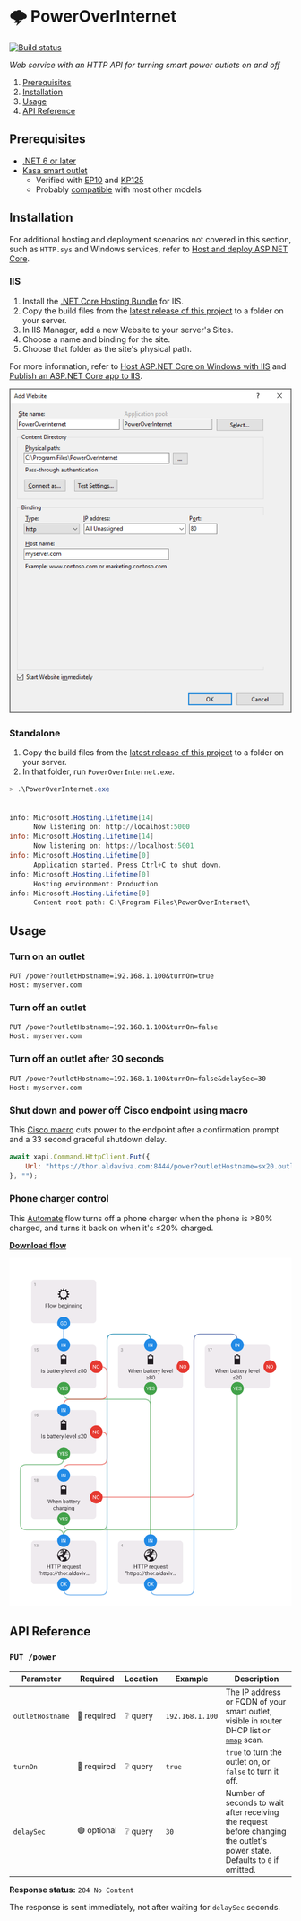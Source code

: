 🌩️ PowerOverInternet
===

[![Build status](https://img.shields.io/github/workflow/status/Aldaviva/PowerOverInternet/.NET?logo=github)](https://github.com/Aldaviva/PowerOverInternet/actions/workflows/dotnet.yml)

*Web service with an HTTP API for turning smart power outlets on and off*

<!-- MarkdownTOC autolink="true" bracket="round" autoanchor="true" levels="1,2" bullets="1.,-,-,-" -->

1. [Prerequisites](#prerequisites)
1. [Installation](#installation)
1. [Usage](#usage)
1. [API Reference](#api-reference)

<!-- /MarkdownTOC -->

<a id="prerequisites"></a>
## Prerequisites

- [.NET 6 or later](https://dotnet.microsoft.com/en-us/download)
- [Kasa smart outlet](https://www.kasasmart.com/us/products/smart-plugs)
    - Verified with [EP10](https://www.kasasmart.com/us/products/smart-plugs/kasa-smart-plug-mini-ep10) and [KP125](https://www.kasasmart.com/us/products/smart-plugs/kasa-smart-plug-slim-energy-monitoring-kp125)
    - Probably [compatible](https://github.com/Aldaviva/Kasa#prerequisites) with most other models

<a id="installation"></a>
## Installation

For additional hosting and deployment scenarios not covered in this section, such as `HTTP.sys` and Windows services, refer to [Host and deploy ASP.NET Core](https://learn.microsoft.com/en-us/aspnet/core/host-and-deploy/?view=aspnetcore-6.0).

### IIS

1. Install the [.NET Core Hosting Bundle](https://learn.microsoft.com/en-us/aspnet/core/host-and-deploy/iis/hosting-bundle?view=aspnetcore-6.0) for IIS.
1. Copy the build files from the [latest release of this project](https://github.com/Aldaviva/PowerOverInternet/releases/latest) to a folder on your server.
1. In IIS Manager, add a new Website to your server's Sites.
1. Choose a name and binding for the site.
1. Choose that folder as the site's physical path.

For more information, refer to [Host ASP.NET Core on Windows with IIS](https://learn.microsoft.com/en-us/aspnet/core/host-and-deploy/iis/?view=aspnetcore-6.0) and [Publish an ASP.NET Core app to IIS](https://learn.microsoft.com/en-us/aspnet/core/tutorials/publish-to-iis?view=aspnetcore-6.0&tabs=netcore-cli).


![Add Website](https://raw.githubusercontent.com/Aldaviva/PowerOverInternet/master/.github/images/iis-new-site.png)

### Standalone

1. Copy the build files from the [latest release of this project](https://github.com/Aldaviva/PowerOverInternet/releases/latest) to a folder on your server.
1. In that folder, run `PowerOverInternet.exe`.

```ps1
> .\PowerOverInternet.exe


info: Microsoft.Hosting.Lifetime[14]
      Now listening on: http://localhost:5000
info: Microsoft.Hosting.Lifetime[14]
      Now listening on: https://localhost:5001
info: Microsoft.Hosting.Lifetime[0]
      Application started. Press Ctrl+C to shut down.
info: Microsoft.Hosting.Lifetime[0]
      Hosting environment: Production
info: Microsoft.Hosting.Lifetime[0]
      Content root path: C:\Program Files\PowerOverInternet\
```

<a id="usage"></a>
## Usage

### Turn on an outlet

```http
PUT /power?outletHostname=192.168.1.100&turnOn=true
Host: myserver.com
```

### Turn off an outlet

```http
PUT /power?outletHostname=192.168.1.100&turnOn=false
Host: myserver.com
```

### Turn off an outlet after 30 seconds

```http
PUT /power?outletHostname=192.168.1.100&turnOn=false&delaySec=30
Host: myserver.com
```

### Shut down and power off Cisco endpoint using macro

This [Cisco macro](https://gist.github.com/Aldaviva/bccd766099e2d7807da086feacf2c18a#file-shutdown-button-js-L22) cuts power to the endpoint after a confirmation prompt and a 33 second graceful shutdown delay.

```js
await xapi.Command.HttpClient.Put({
    Url: "https://thor.aldaviva.com:8444/power?outletHostname=sx20.outlets.aldaviva.com&turnOn=false&delaySec=33" //it takes the SX20 about 28 seconds to shut down
}, "");
```

### Phone charger control

This [Automate](https://llamalab.com/automate/) flow turns off a phone charger when the phone is ≥80% charged, and turns it back on when it's ≤20% charged.

[**Download flow**](https://raw.githubusercontent.com/Aldaviva/PowerOverInternet/master/.github/files/charging-limiter.flo)

![Automate flow](https://raw.githubusercontent.com/Aldaviva/PowerOverInternet/master/.github/images/charging-limiter.png)

<a id="api-reference"></a>
## API Reference

### `PUT /power`

|Parameter|Required|Location|Example|Description|
|---|---|---|---|---|
|`outletHostname`|🛑&nbsp;required|❔&nbsp;query|`192.168.1.100`|The IP address or FQDN of your smart outlet, visible in router DHCP list or [`nmap`](https://nmap.org/) scan.|
|`turnOn`|🛑&nbsp;required|❔&nbsp;query|`true`|`true` to turn the outlet on, or `false` to turn it off.|
|`delaySec`|🟢&nbsp;optional|❔&nbsp;query|`30`|Number of seconds to wait after receiving the request before changing the outlet's power state. Defaults to `0` if omitted.|

**Response status:** `204 No Content`

The response is sent immediately, not after waiting for `delaySec` seconds.
